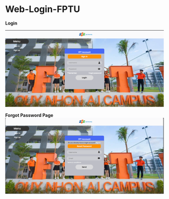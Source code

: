 # Web-Login-FPTU
**Login**

![image](image/login-page.png)

**Forgot Password Page**
![iamge](image/Forgot-password-page.png)